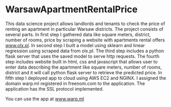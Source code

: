 # WarsawApartmentRentalPrice

This data science project allows landlords and tenants to check the price of renting an apartment in particular Warsaw districts. The project consists of several parts. In first step I gathered data like square meters, district, number of rooms, price by scraping 
a website with apartments rental offers www.olx.pl. In second step I built a model using sklearn and linear regression using scraped data from olx.pl. The third step includes a python flask server that uses the saved model to serve http requests. The fourth step includes website built in html, css and javascript that allows user to enter data describing the apartment like square meters, number of rooms, district and it will call python flask server to retrieve the predicted price. In fifth step I deployed app to cloud using AWS EC2 and NGINX. I assigned the domain warp.ml registered in freenom.com to the application. The application has the SSL protocol implemented.

You can use the app at www.warp.ml  
